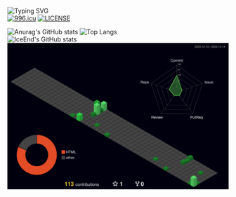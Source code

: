 ![Typing SVG](https://readme-typing-svg.demolab.com/?lines=业余高中生自己写着玩的;轻喷)  
[![996.icu](https://img.shields.io/badge/link-996.icu-red.svg)](https://996.icu)     [![LICENSE](https://img.shields.io/badge/license-Anti%20996-blue.svg)](https://github.com/996icu/996.ICU/blob/master/LICENSE)

![Anurag's GitHub stats](https://github-readme-stats.vercel.app/api?username=XieBrok&show_icons=true&theme=radical&locale=cn)
![Top Langs](https://github-readme-stats.vercel.app/api/top-langs/?username=XieBrok&theme=radical&locale=cn)    
![IceEnd's GitHub stats](https://github-immortality.vercel.app/api?username=XieBrok)  
![Profile3D](/profile-3d-contrib/profile-night-green.svg)


<!---
XieBrok/XieBrok is a ✨ special ✨ repository because its `README.md` (this file) appears on your GitHub profile.
You can click the Preview link to take a look at your changes.
--->
